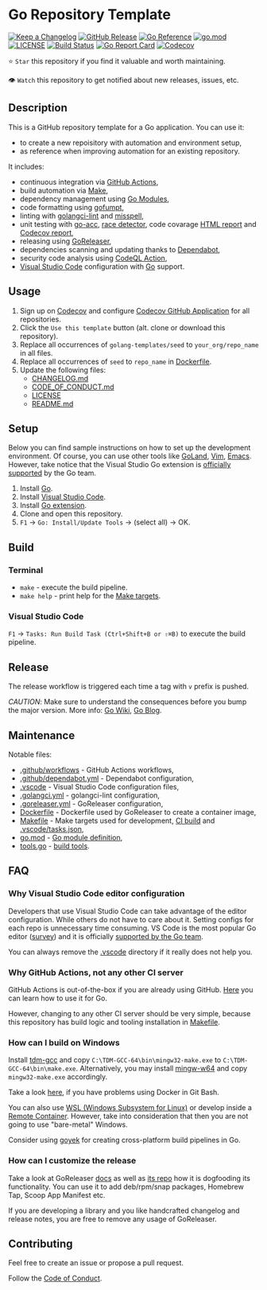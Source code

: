 # Go Repository Template

[![Keep a Changelog](https://img.shields.io/badge/changelog-Keep%20a%20Changelog-%23E05735)](CHANGELOG.md)
[![GitHub Release](https://img.shields.io/github/v/release/golang-templates/seed)](https://github.com/golang-templates/seed/releases)
[![Go Reference](https://pkg.go.dev/badge/github.com/golang-templates/seed.svg)](https://pkg.go.dev/github.com/golang-templates/seed)
[![go.mod](https://img.shields.io/github/go-mod/go-version/golang-templates/seed)](go.mod)
[![LICENSE](https://img.shields.io/github/license/golang-templates/seed)](LICENSE)
[![Build Status](https://img.shields.io/github/workflow/status/golang-templates/seed/build)](https://github.com/golang-templates/seed/actions?query=workflow%3Abuild+branch%3Amain)
[![Go Report Card](https://goreportcard.com/badge/github.com/golang-templates/seed)](https://goreportcard.com/report/github.com/golang-templates/seed)
[![Codecov](https://codecov.io/gh/golang-templates/seed/branch/main/graph/badge.svg)](https://codecov.io/gh/golang-templates/seed)

⭐ `Star` this repository if you find it valuable and worth maintaining.

👁 `Watch` this repository to get notified about new releases, issues, etc.

## Description

This is a GitHub repository template for a Go application.
You can use it:

- to create a new repoisitory with automation and environment setup,
- as reference when improving automation for an existing repository.

It includes:

- continuous integration via [GitHub Actions](https://github.com/features/actions),
- build automation via [Make](https://www.gnu.org/software/make),
- dependency management using [Go Modules](https://github.com/golang/go/wiki/Modules),
- code formatting using [gofumpt](https://github.com/mvdan/gofumpt),
- linting with [golangci-lint](https://github.com/golangci/golangci-lint)
  and [misspell](https://github.com/client9/misspell),
- unit testing with [go-acc](https://github.com/ory/go-acc),
  [race detector](https://blog.golang.org/race-detector),
  code covarage [HTML report](https://blog.golang.org/cover)
  and [Codecov report](https://codecov.io/),
- releasing using [GoReleaser](https://github.com/goreleaser/goreleaser),
- dependencies scanning and updating thanks to [Dependabot](https://dependabot.com),
- security code analysis using [CodeQL Action](https://docs.github.com/en/github/finding-security-vulnerabilities-and-errors-in-your-code/about-code-scanning),
- [Visual Studio Code](https://code.visualstudio.com) configuration with [Go](https://code.visualstudio.com/docs/languages/go) support.

## Usage

1. Sign up on [Codecov](https://codecov.io/) and configure
   [Codecov GitHub Application](https://github.com/apps/codecov) for all repositories.
1. Click the `Use this template` button (alt. clone or download this repository).
1. Replace all occurrences of `golang-templates/seed` to `your_org/repo_name` in all files.
1. Replace all occurrences of `seed` to `repo_name` in [Dockerfile](Dockerfile).
1. Update the following files:
   - [CHANGELOG.md](CHANGELOG.md)
   - [CODE_OF_CONDUCT.md](CODE_OF_CONDUCT.md)
   - [LICENSE](LICENSE)
   - [README.md](README.md)

## Setup

Below you can find sample instructions on how to set up the development environment.
Of course, you can use other tools like [GoLand](https://www.jetbrains.com/go/),
[Vim](https://github.com/fatih/vim-go), [Emacs](https://github.com/dominikh/go-mode.el).
However, take notice that the Visual Studio Go extension is
[officially supported](https://blog.golang.org/vscode-go) by the Go team.

1. Install [Go](https://golang.org/doc/install).
1. Install [Visual Studio Code](https://code.visualstudio.com/).
1. Install [Go extension](https://code.visualstudio.com/docs/languages/go).
1. Clone and open this repository.
1. `F1` -> `Go: Install/Update Tools` -> (select all) -> OK.

## Build

### Terminal

- `make` - execute the build pipeline.
- `make help` - print help for the [Make targets](Makefile).

### Visual Studio Code

`F1` → `Tasks: Run Build Task (Ctrl+Shift+B or ⇧⌘B)` to execute the build pipeline.

## Release

The release workflow is triggered each time a tag with `v` prefix is pushed.

_CAUTION_: Make sure to understand the consequences before you bump the major version.
More info: [Go Wiki](https://github.com/golang/go/wiki/Modules#releasing-modules-v2-or-higher),
[Go Blog](https://blog.golang.org/v2-go-modules).

## Maintenance

Notable files:

- [.github/workflows](.github/workflows) - GitHub Actions workflows,
- [.github/dependabot.yml](.github/dependabot.yml) - Dependabot configuration,
- [.vscode](.vscode) - Visual Studio Code configuration files,
- [.golangci.yml](.golangci.yml) - golangci-lint configuration,
- [.goreleaser.yml](.goreleaser.yml) - GoReleaser configuration,
- [Dockerfile](Dockerfile) - Dockerfile used by GoReleaser to create a container image,
- [Makefile](Makefile) - Make targets used for development, [CI build](.github/workflows) and [.vscode/tasks.json](.vscode/tasks.json),
- [go.mod](go.mod) - [Go module definition](https://github.com/golang/go/wiki/Modules#gomod),
- [tools.go](tools.go) - [build tools](https://github.com/golang/go/wiki/Modules#how-can-i-track-tool-dependencies-for-a-module).

## FAQ

### Why Visual Studio Code editor configuration

Developers that use Visual Studio Code can take advantage of the editor configuration.
While others do not have to care about it.
Setting configs for each repo is unnecessary time consuming.
VS Code is the most popular Go editor ([survey](https://blog.golang.org/survey2019-results))
and it is officially [supported by the Go team](https://blog.golang.org/vscode-go).

You can always remove the [.vscode](.vscode) directory if it really does not help you.

### Why GitHub Actions, not any other CI server

GitHub Actions is out-of-the-box if you are already using GitHub.
[Here](https://github.com/mvdan/github-actions-golang) you can learn how to use it for Go.

However, changing to any other CI server should be very simple,
because this repository has build logic and tooling installation in [Makefile](Makefile).

### How can I build on Windows

Install [tdm-gcc](https://jmeubank.github.io/tdm-gcc/)
and copy `C:\TDM-GCC-64\bin\mingw32-make.exe`
to `C:\TDM-GCC-64\bin\make.exe`.
Alternatively, you may install [mingw-w64](http://mingw-w64.org/doku.php)
and copy `mingw32-make.exe` accordingly.

Take a look [here](https://github.com/docker-archive/toolbox/issues/673#issuecomment-355275054),
if you have problems using Docker in Git Bash.

You can also use [WSL (Windows Subsystem for Linux)](https://docs.microsoft.com/en-us/windows/wsl/install-win10)
or develop inside a [Remote Container](https://code.visualstudio.com/docs/remote/containers).
However, take into consideration that then you are not going to use "bare-metal" Windows.

Consider using [goyek](https://github.com/goyek/goyek)
for creating cross-platform build pipelines in Go.

### How can I customize the release

Take a look at GoReleaser [docs](https://goreleaser.com/customization/)
as well as [its repo](https://github.com/goreleaser/goreleaser/)
how it is dogfooding its functionality.
You can use it to add deb/rpm/snap packages, Homebrew Tap, Scoop App Manifest etc.

If you are developing a library and you like handcrafted changelog and release notes,
you are free to remove any usage of GoReleaser.

## Contributing

Feel free to create an issue or propose a pull request.

Follow the [Code of Conduct](CODE_OF_CONDUCT.md).
